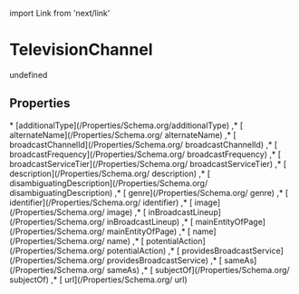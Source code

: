 import Link from 'next/link'
# TelevisionChannel

undefined

## Properties

<Grid>
* [additionalType](/Properties/Schema.org/additionalType)
,* [ alternateName](/Properties/Schema.org/ alternateName)
,* [ broadcastChannelId](/Properties/Schema.org/ broadcastChannelId)
,* [ broadcastFrequency](/Properties/Schema.org/ broadcastFrequency)
,* [ broadcastServiceTier](/Properties/Schema.org/ broadcastServiceTier)
,* [ description](/Properties/Schema.org/ description)
,* [ disambiguatingDescription](/Properties/Schema.org/ disambiguatingDescription)
,* [ genre](/Properties/Schema.org/ genre)
,* [ identifier](/Properties/Schema.org/ identifier)
,* [ image](/Properties/Schema.org/ image)
,* [ inBroadcastLineup](/Properties/Schema.org/ inBroadcastLineup)
,* [ mainEntityOfPage](/Properties/Schema.org/ mainEntityOfPage)
,* [ name](/Properties/Schema.org/ name)
,* [ potentialAction](/Properties/Schema.org/ potentialAction)
,* [ providesBroadcastService](/Properties/Schema.org/ providesBroadcastService)
,* [ sameAs](/Properties/Schema.org/ sameAs)
,* [ subjectOf](/Properties/Schema.org/ subjectOf)
,* [ url](/Properties/Schema.org/ url)

</Grid>

